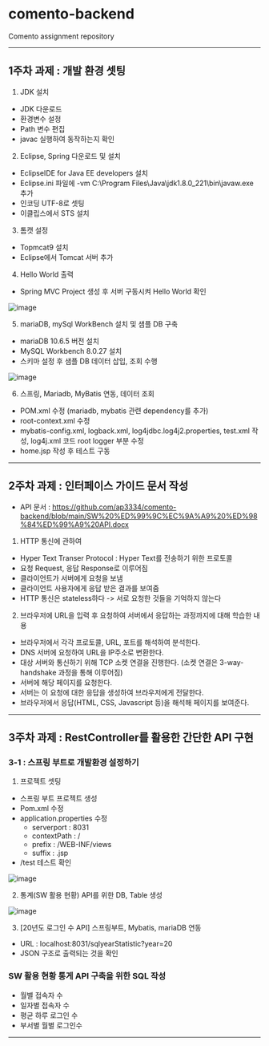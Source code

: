 # comento-backend
Comento assignment repository

---

## 1주차 과제 : 개발 환경 셋팅
1. JDK 설치

- JDK 다운로드
- 환경변수 설정
- Path 변수 편집
- javac 실행하여 동작하는지 확인
2. Eclipse, Spring 다운로드 및 설치

- EclipseIDE for Java EE developers 설치
- Eclipse.ini 파일에 -vm C:\Program Files\Java\jdk1.8.0_221\bin\javaw.exe 추가
- 인코딩 UTF-8로 셋팅
- 이클립스에서 STS 설치

3. 톰캣 설정

- Topmcat9 설치
- Eclipse에서 Tomcat 서버 추가

4. Hello World 출력

- Spring MVC Project 생성 후 서버 구동시켜 Hello World 확인

![image](https://user-images.githubusercontent.com/62919440/147928428-721b06cd-faba-441d-9a44-0311b6a480a6.png)


5. mariaDB, mySql WorkBench 설치 및 샘플 DB 구축

- mariaDB 10.6.5 버전 설치
- MySQL Workbench 8.0.27 설치
- 스키마 설정 후 샘플 DB 데이터 삽입, 조회 수행

![image](https://user-images.githubusercontent.com/62919440/147932086-e749e1bb-2b74-470b-8814-3ea11aefd5f5.png)


6. 스프링, Mariadb, MyBatis 연동, 데이터 조회

- POM.xml 수정 (mariadb, mybatis 관련 dependency를 추가)
- root-context.xml 수정
- mybatis-config.xml, logback.xml, log4jdbc.log4j2.properties, test.xml 작성, log4j.xml 코드 root logger 부분 수정
- home.jsp 작성 후 테스트 구동 


---

## 2주차 과제 : 인터페이스 가이드 문서 작성

- API 문서 : https://github.com/ap3334/comento-backend/blob/main/SW%20%ED%99%9C%EC%9A%A9%20%ED%98%84%ED%99%A9%20API.docx

1) HTTP 통신에 관하여 

- Hyper Text Transer Protocol : Hyper Text를 전송하기 위한 프로토콜
- 요청 Request, 응답 Response로 이루어짐
- 클라이언트가 서버에게 요청을 보냄
- 클라이언트 사용자에게 응답 받은 결과를 보여줌
- HTTP 통신은 stateless하다 -> 서로 요청한 것들을 기억하지 않는다

2) 브라우저에 URL을 입력 후 요청하여 서버에서 응답하는 과정까지에 대해 학습한 내용

- 브라우저에서 각각 프로토콜, URL, 포트를 해석하여 분석한다.
- DNS 서버에 요청하여 URL을 IP주소로 변환한다.
- 대상 서버와 통신하기 위해 TCP 소켓 연결을 진행한다. (소켓 연결은 3-way-handshake 과정을 통해 이루어짐)
- 서버에 해당 페이지를 요청한다.
- 서버는 이 요청에 대한 응답을 생성하여 브라우저에게 전달한다.
- 브라우저에서 응답(HTML, CSS, Javascript 등)을 해석해 페이지를 보여준다.

---

## 3주차 과제 : RestController를 활용한 간단한 API 구현

### 3-1 : 스프링 부트로 개발환경 설정하기

1) 프로젝트 셋팅

- 스프링 부트 프로젝트 생성
- Pom.xml 수정
- application.properties 수정
  - serverport : 8031
  - contextPath : /
  - prefix : /WEB-INF/views
  - suffix : .jsp
- /test 테스트 확인


![image](https://user-images.githubusercontent.com/62919440/150123292-4852f96f-733d-4aeb-8f48-dfb3c384471a.png)


2) 통계(SW 활용 현황) API를 위한 DB, Table 생성

![image](https://user-images.githubusercontent.com/62919440/150123170-a6242329-e14e-4a34-8c36-3c20cd56f140.png)

3) [20년도 로그인 수 API] 스프링부트, Mybatis, mariaDB 연동

- URL : localhost:8031/sqlyearStatistic?year=20
- JSON 구조로 출력되는 것을 확인


### SW 활용 현황 통게 API 구축을 위한 SQL 작성

- 월별 접속자 수
- 일자별 접속자 수
- 평균 하루 로그인 수
- 부서별 월별 로그인수

---
